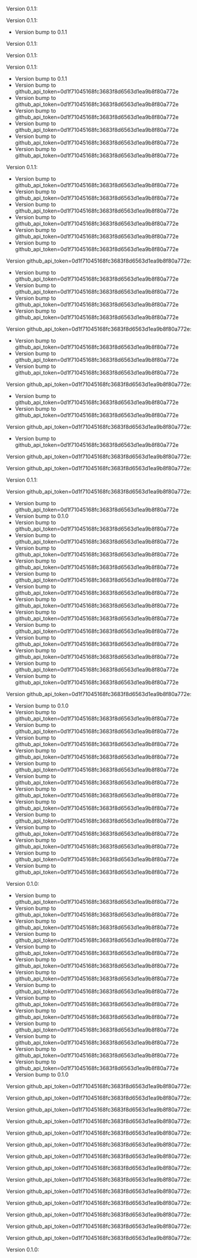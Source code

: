 Version 0.1.1:


Version 0.1.1:
 - Version bump to 0.1.1

Version 0.1.1:


Version 0.1.1:


Version 0.1.1:
 - Version bump to 0.1.1
 - Version bump to github_api_token=0d1f71045168fc3683f8d6563d1ea9b8f80a772e
 - Version bump to github_api_token=0d1f71045168fc3683f8d6563d1ea9b8f80a772e
 - Version bump to github_api_token=0d1f71045168fc3683f8d6563d1ea9b8f80a772e
 - Version bump to github_api_token=0d1f71045168fc3683f8d6563d1ea9b8f80a772e
 - Version bump to github_api_token=0d1f71045168fc3683f8d6563d1ea9b8f80a772e
 - Version bump to github_api_token=0d1f71045168fc3683f8d6563d1ea9b8f80a772e

Version 0.1.1:
 - Version bump to github_api_token=0d1f71045168fc3683f8d6563d1ea9b8f80a772e
 - Version bump to github_api_token=0d1f71045168fc3683f8d6563d1ea9b8f80a772e
 - Version bump to github_api_token=0d1f71045168fc3683f8d6563d1ea9b8f80a772e
 - Version bump to github_api_token=0d1f71045168fc3683f8d6563d1ea9b8f80a772e
 - Version bump to github_api_token=0d1f71045168fc3683f8d6563d1ea9b8f80a772e
 - Version bump to github_api_token=0d1f71045168fc3683f8d6563d1ea9b8f80a772e

Version github_api_token=0d1f71045168fc3683f8d6563d1ea9b8f80a772e:
 - Version bump to github_api_token=0d1f71045168fc3683f8d6563d1ea9b8f80a772e
 - Version bump to github_api_token=0d1f71045168fc3683f8d6563d1ea9b8f80a772e
 - Version bump to github_api_token=0d1f71045168fc3683f8d6563d1ea9b8f80a772e
 - Version bump to github_api_token=0d1f71045168fc3683f8d6563d1ea9b8f80a772e

Version github_api_token=0d1f71045168fc3683f8d6563d1ea9b8f80a772e:
 - Version bump to github_api_token=0d1f71045168fc3683f8d6563d1ea9b8f80a772e
 - Version bump to github_api_token=0d1f71045168fc3683f8d6563d1ea9b8f80a772e
 - Version bump to github_api_token=0d1f71045168fc3683f8d6563d1ea9b8f80a772e

Version github_api_token=0d1f71045168fc3683f8d6563d1ea9b8f80a772e:
 - Version bump to github_api_token=0d1f71045168fc3683f8d6563d1ea9b8f80a772e
 - Version bump to github_api_token=0d1f71045168fc3683f8d6563d1ea9b8f80a772e

Version github_api_token=0d1f71045168fc3683f8d6563d1ea9b8f80a772e:
 - Version bump to github_api_token=0d1f71045168fc3683f8d6563d1ea9b8f80a772e

Version github_api_token=0d1f71045168fc3683f8d6563d1ea9b8f80a772e:


Version github_api_token=0d1f71045168fc3683f8d6563d1ea9b8f80a772e:


Version 0.1.1:


Version github_api_token=0d1f71045168fc3683f8d6563d1ea9b8f80a772e:
 - Version bump to github_api_token=0d1f71045168fc3683f8d6563d1ea9b8f80a772e
 - Version bump to 0.1.0
 - Version bump to github_api_token=0d1f71045168fc3683f8d6563d1ea9b8f80a772e
 - Version bump to github_api_token=0d1f71045168fc3683f8d6563d1ea9b8f80a772e
 - Version bump to github_api_token=0d1f71045168fc3683f8d6563d1ea9b8f80a772e
 - Version bump to github_api_token=0d1f71045168fc3683f8d6563d1ea9b8f80a772e
 - Version bump to github_api_token=0d1f71045168fc3683f8d6563d1ea9b8f80a772e
 - Version bump to github_api_token=0d1f71045168fc3683f8d6563d1ea9b8f80a772e
 - Version bump to github_api_token=0d1f71045168fc3683f8d6563d1ea9b8f80a772e
 - Version bump to github_api_token=0d1f71045168fc3683f8d6563d1ea9b8f80a772e
 - Version bump to github_api_token=0d1f71045168fc3683f8d6563d1ea9b8f80a772e
 - Version bump to github_api_token=0d1f71045168fc3683f8d6563d1ea9b8f80a772e
 - Version bump to github_api_token=0d1f71045168fc3683f8d6563d1ea9b8f80a772e
 - Version bump to github_api_token=0d1f71045168fc3683f8d6563d1ea9b8f80a772e
 - Version bump to github_api_token=0d1f71045168fc3683f8d6563d1ea9b8f80a772e

Version github_api_token=0d1f71045168fc3683f8d6563d1ea9b8f80a772e:
 - Version bump to 0.1.0
 - Version bump to github_api_token=0d1f71045168fc3683f8d6563d1ea9b8f80a772e
 - Version bump to github_api_token=0d1f71045168fc3683f8d6563d1ea9b8f80a772e
 - Version bump to github_api_token=0d1f71045168fc3683f8d6563d1ea9b8f80a772e
 - Version bump to github_api_token=0d1f71045168fc3683f8d6563d1ea9b8f80a772e
 - Version bump to github_api_token=0d1f71045168fc3683f8d6563d1ea9b8f80a772e
 - Version bump to github_api_token=0d1f71045168fc3683f8d6563d1ea9b8f80a772e
 - Version bump to github_api_token=0d1f71045168fc3683f8d6563d1ea9b8f80a772e
 - Version bump to github_api_token=0d1f71045168fc3683f8d6563d1ea9b8f80a772e
 - Version bump to github_api_token=0d1f71045168fc3683f8d6563d1ea9b8f80a772e
 - Version bump to github_api_token=0d1f71045168fc3683f8d6563d1ea9b8f80a772e
 - Version bump to github_api_token=0d1f71045168fc3683f8d6563d1ea9b8f80a772e
 - Version bump to github_api_token=0d1f71045168fc3683f8d6563d1ea9b8f80a772e
 - Version bump to github_api_token=0d1f71045168fc3683f8d6563d1ea9b8f80a772e

Version 0.1.0:
 - Version bump to github_api_token=0d1f71045168fc3683f8d6563d1ea9b8f80a772e
 - Version bump to github_api_token=0d1f71045168fc3683f8d6563d1ea9b8f80a772e
 - Version bump to github_api_token=0d1f71045168fc3683f8d6563d1ea9b8f80a772e
 - Version bump to github_api_token=0d1f71045168fc3683f8d6563d1ea9b8f80a772e
 - Version bump to github_api_token=0d1f71045168fc3683f8d6563d1ea9b8f80a772e
 - Version bump to github_api_token=0d1f71045168fc3683f8d6563d1ea9b8f80a772e
 - Version bump to github_api_token=0d1f71045168fc3683f8d6563d1ea9b8f80a772e
 - Version bump to github_api_token=0d1f71045168fc3683f8d6563d1ea9b8f80a772e
 - Version bump to github_api_token=0d1f71045168fc3683f8d6563d1ea9b8f80a772e
 - Version bump to github_api_token=0d1f71045168fc3683f8d6563d1ea9b8f80a772e
 - Version bump to github_api_token=0d1f71045168fc3683f8d6563d1ea9b8f80a772e
 - Version bump to github_api_token=0d1f71045168fc3683f8d6563d1ea9b8f80a772e
 - Version bump to github_api_token=0d1f71045168fc3683f8d6563d1ea9b8f80a772e
 - Version bump to github_api_token=0d1f71045168fc3683f8d6563d1ea9b8f80a772e
 - Version bump to 0.1.0

Version github_api_token=0d1f71045168fc3683f8d6563d1ea9b8f80a772e:


Version github_api_token=0d1f71045168fc3683f8d6563d1ea9b8f80a772e:


Version github_api_token=0d1f71045168fc3683f8d6563d1ea9b8f80a772e:


Version github_api_token=0d1f71045168fc3683f8d6563d1ea9b8f80a772e:


Version github_api_token=0d1f71045168fc3683f8d6563d1ea9b8f80a772e:


Version github_api_token=0d1f71045168fc3683f8d6563d1ea9b8f80a772e:


Version github_api_token=0d1f71045168fc3683f8d6563d1ea9b8f80a772e:


Version github_api_token=0d1f71045168fc3683f8d6563d1ea9b8f80a772e:


Version github_api_token=0d1f71045168fc3683f8d6563d1ea9b8f80a772e:


Version github_api_token=0d1f71045168fc3683f8d6563d1ea9b8f80a772e:


Version github_api_token=0d1f71045168fc3683f8d6563d1ea9b8f80a772e:


Version github_api_token=0d1f71045168fc3683f8d6563d1ea9b8f80a772e:


Version github_api_token=0d1f71045168fc3683f8d6563d1ea9b8f80a772e:


Version github_api_token=0d1f71045168fc3683f8d6563d1ea9b8f80a772e:


Version 0.1.0:


